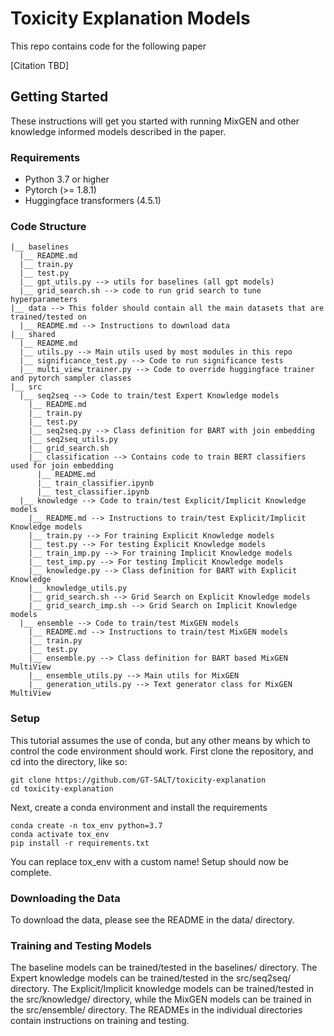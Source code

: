 # Toxicity Explanation Models

This repo contains code for the following paper

[Citation TBD]

## Getting Started

These instructions will get you started with running MixGEN and other knowledge informed models described in the paper.

### Requirements
* Python 3.7 or higher
* Pytorch (>= 1.8.1)
* Huggingface transformers (4.5.1)

### Code Structure
```
|__ baselines
  |__ README.md
  |__ train.py
  |__ test.py
  |__ gpt_utils.py --> utils for baselines (all gpt models)
  |__ grid_search.sh --> code to run grid search to tune hyperparameters
|__ data --> This folder should contain all the main datasets that are trained/tested on
  |__ README.md --> Instructions to download data
|__ shared
  |__ README.md
  |__ utils.py --> Main utils used by most modules in this repo
  |__ significance_test.py --> Code to run significance tests
  |__ multi_view_trainer.py --> Code to override huggingface trainer and pytorch sampler classes
|__ src
  |__ seq2seq --> Code to train/test Expert Knowledge models
    |__ README.md
    |__ train.py
    |__ test.py
    |__ seq2seq.py --> Class definition for BART with join embedding
    |__ seq2seq_utils.py
    |__ grid_search.sh
    |__ classification --> Contains code to train BERT classifiers used for join embedding
      |__ README.md
      |__ train_classifier.ipynb
      |__ test_classifier.ipynb
  |__ knowledge --> Code to train/test Explicit/Implicit Knowledge models
    |__ README.md --> Instructions to train/test Explicit/Implicit Knowledge models
    |__ train.py --> For training Explicit Knowledge models
    |__ test.py --> For testing Explicit Knowledge models
    |__ train_imp.py --> For training Implicit Knowledge models
    |__ test_imp.py --> For testing Implicit Knowledge models
    |__ knowledge.py --> Class definition for BART with Explicit Knowledge
    |__ knowledge_utils.py
    |__ grid_search.sh --> Grid Search on Explicit Knowledge models
    |__ grid_search_imp.sh --> Grid Search on Implicit Knowledge models
  |__ ensemble --> Code to train/test MixGEN models
    |__ README.md --> Instructions to train/test MixGEN models
    |__ train.py
    |__ test.py
    |__ ensemble.py --> Class definition for BART based MixGEN MultiView
    |__ ensemble_utils.py --> Main utils for MixGEN
    |__ generation_utils.py --> Text generator class for MixGEN MultiView
```

### Setup
This tutorial assumes the use of conda, but any other means by which to control the code environment should work. First clone the repository, and cd into the directory, like so:

```
git clone https://github.com/GT-SALT/toxicity-explanation
cd toxicity-explanation
```

Next, create a conda environment and install the requirements

```
conda create -n tox_env python=3.7
conda activate tox_env
pip install -r requirements.txt
```

You can replace tox_env with a custom name! Setup should now be complete.

### Downloading the Data
To download the data, please see the README in the data/ directory.

### Training and Testing Models
The baseline models can be trained/tested in the baselines/ directory. The Expert knowledge models can be trained/tested in the src/seq2seq/ directory. 
The Explicit/Implicit knowledge models can be trained/tested in the src/knowledge/ directory, while the MixGEN models can be trained in the src/ensemble/ directory. The READMEs in the individual directories contain instructions on training and testing.
